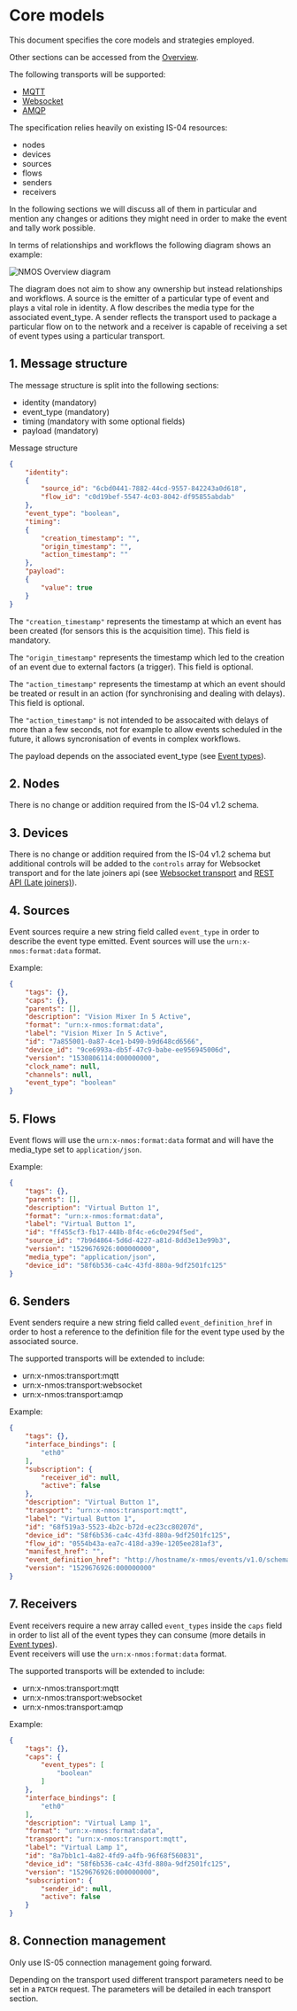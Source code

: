 # Core models

This document specifies the core models and strategies employed.

Other sections can be accessed from the [Overview](1.0%20Overview.md).

The following transports will be supported:

* [MQTT](4.0%20MQTT_transport.md)
* [Websocket](5.0%20Websocket_transport.md)
* [AMQP](6.0%20AMQP_transport.md)

The specification relies heavily on existing IS-04 resources:

* nodes
* devices
* sources
* flows
* senders
* receivers



In the following sections we will discuss all of them in particular and mention any changes or aditions they might need in order to make the event and tally work possible.

In terms of relationships and workflows the following diagram shows an example:

![NMOS Overview diagram](images/nmos-overview-diagram.png)

The diagram does not aim to show any ownership but instead relationships and workflows. A source is the emitter of a particular type of event and plays a vital role in identity. A flow describes the media type for the associated event_type.
A sender reflects the transport used to package a particular flow on to the network and a receiver is capable of receiving a set of event types using a particular transport.

## 1. Message structure

The message structure is split into the following sections:

* identity (mandatory)
* event_type (mandatory)
* timing (mandatory with some optional fields)
* payload (mandatory)

Message structure

```json
{
    "identity":
    {
        "source_id": "6cbd0441-7882-44cd-9557-842243a0d618",
        "flow_id": "c0d19bef-5547-4c03-8042-df95855abdab"
    },
    "event_type": "boolean",
    "timing":
    {
        "creation_timestamp": "",
        "origin_timestamp": "",
        "action_timestamp": ""
    },
    "payload":
    {
        "value": true
    }
}
```

The `"creation_timestamp"` represents the timestamp at which an event has been created (for sensors this is the acquisition time). This field is mandatory.  

The `"origin_timestamp"` represents the timestamp which led to the creation of an event due to external factors (a trigger). This field is optional.  

The `"action_timestamp"` represents the timestamp at which an event should be treated or result in an action (for synchronising and dealing with delays). This field is optional. 

The `"action_timestamp"` is not intended to be assocaited with delays of more than a few seconds, not for example to allow events scheduled in the future, 
it allows syncronisation of events in complex workflows.

The payload depends on the associated event_type (see [Event types](2.0%20Event_types.md)).

## 2. Nodes

There is no change or addition required from the IS-04 v1.2 schema.

## 3. Devices

There is no change or addition required from the IS-04 v1.2 schema but additional controls will be added to the `controls` array for Websocket transport and for the late joiners api (see [Websocket transport](5.0%20Websocket_transport.md) and [REST API (Late joiners)](7.0%20Rest_api_late_joiners.md)).

## 4. Sources

Event sources require a new string field called `event_type` in order to describe the event type emitted. 
Event sources will use the `urn:x-nmos:format:data` format.

Example:

```json
{
    "tags": {},
    "caps": {},
    "parents": [],
    "description": "Vision Mixer In 5 Active",
    "format": "urn:x-nmos:format:data",
    "label": "Vision Mixer In 5 Active",
    "id": "7a855001-0a87-4ce1-b490-b9d648cd6566",
    "device_id": "9ce6993a-db5f-47c9-babe-ee956945006d",
    "version": "1530806114:000000000",
    "clock_name": null,
    "channels": null,
    "event_type": "boolean"
}
```

## 5. Flows

Event flows will use the `urn:x-nmos:format:data` format and will have the media_type set to `application/json`.

Example:

```json
{
    "tags": {},
    "parents": [],
    "description": "Virtual Button 1",
    "format": "urn:x-nmos:format:data",
    "label": "Virtual Button 1",
    "id": "ff455cf3-fb17-448b-8f4c-e6c0e294f5ed",
    "source_id": "7b9d4864-5d6d-4227-a81d-8dd3e13e99b3",
    "version": "1529676926:000000000",
    "media_type": "application/json",
    "device_id": "58f6b536-ca4c-43fd-880a-9df2501fc125"
}
```

## 6. Senders

Event senders require a new string field called `event_definition_href` in order to host a reference to the definition file for the event type used by the associated source.

The supported transports will be extended to include:

* urn:x-nmos:transport:mqtt
* urn:x-nmos:transport:websocket
* urn:x-nmos:transport:amqp

Example:

```json
{
    "tags": {},
    "interface_bindings": [
        "eth0"
    ],
    "subscription": {
        "receiver_id": null,
        "active": false
    },
    "description": "Virtual Button 1",
    "transport": "urn:x-nmos:transport:mqtt",
    "label": "Virtual Button 1",
    "id": "68f519a3-5523-4b2c-b72d-ec23cc80207d",
    "device_id": "58f6b536-ca4c-43fd-880a-9df2501fc125",
    "flow_id": "0554b43a-ea7c-418d-a39e-1205ee281af3",
    "manifest_href": "",
    "event_definition_href": "http://hostname/x-nmos/events/v1.0/schemas/boolean",
    "version": "1529676926:000000000"
}
```

## 7. Receivers

Event receivers require a new array called `event_types` inside the `caps` field in order to list all of the event types they can consume (more details in [Event types](2.0%20Event_types.md)).  
Event receivers will use the `urn:x-nmos:format:data` format.

The supported transports will be extended to include:

* urn:x-nmos:transport:mqtt
* urn:x-nmos:transport:websocket
* urn:x-nmos:transport:amqp

Example:

```json
{
    "tags": {},
    "caps": {
        "event_types": [
            "boolean"
        ]
    },
    "interface_bindings": [
        "eth0"
    ],
    "description": "Virtual Lamp 1",
    "format": "urn:x-nmos:format:data",
    "transport": "urn:x-nmos:transport:mqtt",
    "label": "Virtual Lamp 1",
    "id": "8a7bb1c1-4a82-4fd9-a4fb-96f68f560831",
    "device_id": "58f6b536-ca4c-43fd-880a-9df2501fc125",
    "version": "1529676926:000000000",
    "subscription": {
        "sender_id": null,
        "active": false
    }
}
```

## 8. Connection management

Only use IS-05 connection management going forward.

Depending on the transport used different transport parameters need to be set in a `PATCH` request. The parameters will be detailed in each transport section.